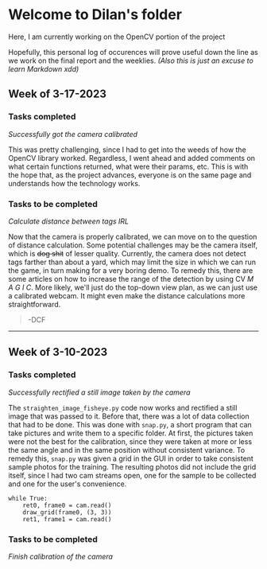 # Welcome to Dilan's folder

Here, I am currently working on the OpenCV portion of the project

Hopefully, this personal log of occurences will prove useful down the line as we work on the final report and the weeklies. *(Also this is just an excuse to learn Markdown xdd)*  

## Week of 3-17-2023

### Tasks completed
*Successfully got the camera calibrated*  

This was pretty challenging, since I had to get into the weeds of how the OpenCV library worked. Regardless, I went ahead and added comments on what certain functions returned, what were their params, etc. This is with the hope that, as the project advances, everyone is on the same page and understands how the technology works.  

### Tasks to be completed
*Calculate distance between tags IRL*  

Now that the camera is properly calibrated, we can move on to the question of distance calculation. Some potential challenges may be the camera itself, which is ~~dog shit~~ of lesser quality. Currently, the camera does not detect tags farther than about a yard, which may limit the size in which we can run the game, in turn making for a very boring demo. To remedy this, there are some articles on how to increase the range of the detection by using CV *M A G I C*. More likely, we'll just do the top-down view plan, as we can just use a calibrated webcam. It might even make the distance calculations more straightforward.

> -DCF  

---

## Week of 3-10-2023

### Tasks completed
*Successfully rectified a still image taken by the camera*  

The `straighten_image_fisheye.py` code now works and rectified a still image that was passed to it. Before that, there was a lot of data collection that had to be done. This was done with `snap.py`, a short program that can take pictures and write them to a specific folder. At first, the pictures taken were not the best for the calibration, since they were taken at more or less the same angle and in the same position without consistent variance. To remedy this, `snap.py` was given a grid in the GUI in order to take consistent sample photos for the training. The resulting photos did not include the grid itself, since I had two cam streams open, one for the sample to be collected and one for the user's convenience.  
  
```
while True:
    ret0, frame0 = cam.read()
    draw_grid(frame0, (3, 3))
    ret1, frame1 = cam.read()
```

### Tasks to be completed
*Finish calibration of the camera*  